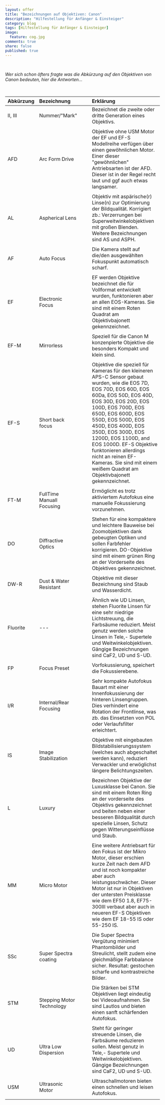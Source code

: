 ```yaml
---
layout: offer
title: "Bezeichnungen auf Objektiven: Canon"
description: "Hilfestellung für Anfänger & Einsteiger"
category: blog
tags: [Hilfestellung für Anfänger & Einsteiger]
image:
  feature: cog.jpg
comments: true
share: false
published: true
---
```

 
  


    



*Wer sich schon öfters fragte was die Abkürzung auf den Objektiven von Canon bedeuten, hier die Antworten...* 
 
  


    






| Abkürzung | Bezeichnung | | | Erklärung | 
| :------ | :------ | :------ | :------ | :------ |
| II, III | Nummer/"Mark"| | |Bezeichnet die zweite oder dritte Generation eines Objektivs. 	   ||
| |  |  ||
| AFD | Arc Form Drive | | | Objektive ohne USM Motor der EF und EF-S Modellreihe verfügen über einen gewöhnlichen Motor. Einer dieser "gewöhnlichen" Antriebsarten ist der AFD. Dieser ist in der Regel recht laut und ggf auch etwas langsamer.	   ||
| |  |  ||
| AL | Aspherical Lens | | |Objektiv mit aspärische(r) Linse(n) zur Optimierung der Bildqualität. Korrigiert zb.: Verzerrungen bei Superweitwinkelobjektiven mit großen Blenden. Weitere Bezeichnungen sind AS und ASPH.   ||
| |  |  ||
| AF | Auto Focus | | |Die Kamera stellt auf die/den ausgewählten Fokuspunkt automatisch scharf. 	   ||
| |  |  ||
| EF | Electronic Focus | | |EF werden Objektive bezeichnet die für Vollformat entwickelt wurden, funktonieren aber an allen EOS-Kameras. Sie sind mit einem Roten Quadrat am Objektivbajonett gekennzeichnet.	   ||
| |  |  ||
| EF-M | Mirrorless | | |Speziell für die Canon M konzenpierte Objektive die besonders Kompakt und klein sind. 	   ||
| |  |  ||
| EF-S | Short back focus | | |Objektive die speziell für Kameras für den kleineren APS-C Sensor gebaut wurden, wie die EOS 7D, EOS 70D, EOS 60D, EOS 60Da, EOS 50D, EOS 40D, EOS 30D, EOS 20D, EOS 100D, EOS 700D, EOS 650D, EOS 600D, EOS 550D, EOS 500D, EOS 450D, EOS 400D, EOS 350D, EOS 300D, EOS 1200D, EOS 1100D, and EOS 1000D. EF-S Objektive funktonieren allerdings nicht an reinen EF-Kameras. Sie sind mit einem weißem Quadrat am Objektivbajonett gekennzeichnet. ||
| |  |  ||
| FT-M | FullTime Manuall Focusing | | |Ermöglicht es trotz aktiviertem Autofokus eine manuelle Fokussierung vorzunehmen.  	   ||
| |  |  ||
| DO | Diffractive Optics | | |Stehen für eine kompaktere und leichtere Bauweise bei Zoomobjektiven dank gebeugten Optiken und sollen Farbfehler korrigieren. DO-Objektive sind mit einem grünen Ring an der Vorderseite des Objektives gekennzeichnet.  	   ||
| |  |  ||
| DW-R | Dust & Water Resistant | | |Objektive mit dieser Bezeichnung sind Staub und Wasserdicht.
| |  |  ||
| Fluorite | --- | | |	Ähnlich wie UD Linsen, stehen Fluorite Linsen für eine sehr niedrige Lichtstreuung, die Farbsäume reduziert. Meist genutz werden solche Linsen in Tele,- Supertele und Weitwinkelobjektiven. Gängige Bezeichnungen sind CaF2, UD und S-UD. ||
| |  |  ||
| FP | Focus Preset | | |Vorfokussierung, speichert die Fokussierebene.	   ||
| |  |  ||
| I/R | Internal/Rear Focusing | | |Sehr kompakte Autofokus Bauart mit einer Innenfokussierung der hinteren Linsengruppen. Dies verhindert eine Rotation der Frontlinse, was zb. das Einsetzten von POL oder Verlaufsfilter erleichtert. 	   ||
| |  |  ||
| IS | Image Stabilization | | |Objektive mit eingebauten Bildstabilisierungssystem (welches auch abgeschaltet werden kann), reduziert Verwackler und erwöglichst längere Belichtungszeiten.	   ||
| |  |  ||
| L | Luxury | | | Bezeichnen Objektive der Luxusklasse bei Canon. Sie sind mit einem Roten Ring an der vorderseite des Objektivs gekennzeichnet und beiten neben einer besseren Bildqualität durch spezielle Linsen, Schutz gegen Witterungseinflüsse und Staub.	   ||
| |  |  ||
| MM | Micro Motor | | | Eine weitere Antriebsart für den Fokus ist der Mikro Motor, dieser erschien kurze Zeit nach dem AFD und ist noch kompakter aber auch leistungsschwächer. Dieser Motor ist nur in Objektiven der untersten Preisklasse wie dem EF50 1.8, EF75-300III verbaut aber auch in neueren EF-S Objektiven wie dem EF 18-55 IS oder 55-250 IS.	   ||
| |  |  ||
| SSc | Super Spectra coating | | |Die Super Spectra Vergütung minimiert Phantombilder und Streulicht, stellt zudem eine gleichmäßige Farbbalance sicher. Resultat: gestochen scharfe und kontrastreiche Bilder.	   ||
| |  |  ||
| STM | Stepping Motor Technology | | |Die Stärken bei STM Objektiven liegt eindeutig bei Videoaufnahmen. Sie sind Lautlos und bieten einen sanft schärfenden Autofokus. 	   ||
| |  |  ||
| UD | Ultra Low Dispersion | | |Steht für geringer streuende Linsen, die Farbsäume reduzieren sollen. Meist genutz in Tele,- Supertele und Weitwinkelobjektiven. Gängige Bezeichnungen sind CaF2, UD und S-UD.	   ||
| |  |  ||
| USM | Ultrasonic Motor | | |Ultraschallmotoren bieten einen schnellen und leisen Autofokus.	   ||
| |  |  ||









 
  


    






 
  


    



